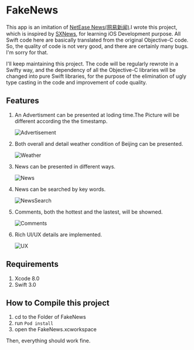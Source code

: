 # FakeNews

This app is an imitation of [NetEase News(网易新闻)](https://itunes.apple.com/cn/app/wang-yi-xin-wen-zui-you-tai/id425349261?l=en&mt=8).I wrote this project, which is inspired by [SXNews](https://github.com/dsxNiubility/SXNews), for learning iOS Development purpose. All Swift code here are basically translated from the original Objective-C code. So, the quality of code is not very good, and there are certainly many bugs. I'm sorry for that.

I'll keep maintaining this project. The code will be regularly rewrote in a Swifty way, and the dependency of all the Objective-C libraries will be changed into pure Swift libraries, for the purpose of the elimination of ugly type casting in the code and improvement of code quality.

## Features

1. An Advertisment can be presented at loding time.The Picture will be different according the the timestamp.
	
	![Advertisement](./ScreenShots/Advertisment.gif)
	
2. Both overall and detail weather condition of Beijing can be presented.

	![Weather](./ScreenShots/Weather.gif)
	
3. News can be presented in different ways.

	![News](./ScreenShots/News.gif)
	
4. News can be searched by key words.

	![NewsSearch](./ScreenShots/NewsSearch.gif)
	
5. Comments, both the hottest and the lastest, will be showned.

	![Comments](./ScreenShots/Comments.gif)
	
6. Rich UI/UX details are implemented.

	![UX](./ScreenShots/UX.gif)
	
## Requirements

1. Xcode 8.0
2. Swift 3.0	
	
## How to Compile this project

1. cd to the Folder of FakeNews
2. run `Pod install`
3. open the FakeNews.xcworkspace

Then, everything should work fine.

